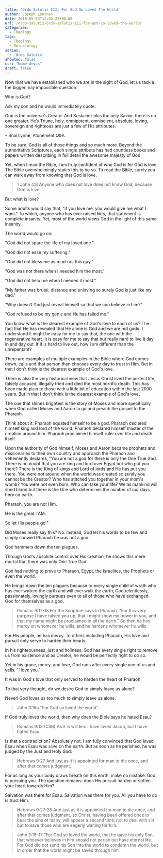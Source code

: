 ```yaml
---
title: 'Ordo Salutis III: For God So Loved The World'
author: Joseph Louthan
date: 2018-05-03T12:00:22+00:00
url: /ordo-salutis/ordo-salutis-iii-for-god-so-loved-the-world/
categories:
  - Theology
tags:
  - Theology
  - Soteriology
series:
  - 'Ordo Salutis'
showtoc: false
css: "home-devos"
draft: false
---
```

Now that we have established who we are in the sight of God, let us tackle the bigger, nay impossible question:

Who is God? 



Ask my son and he would immediately quote:

God is the universe’s Creator And Sustainer plus the only Savior, there is no one greater. He’s Triune, holy, omnipotent, omniscient, absolute, loving, sovereign and righteous are just a few of His attributes.
  
&#8211; Shai Lynne, Atonement Q&A

To be sure, God is all of those things and so much more. Beyond the authoritative Scriptures, each single attribute has had countless books and papers written describing in full detail the awesome majesty of God.

Yet, when I read the Bible, I am truly confident of who God is for God is love. The Bible overwhelmingly states this to be so. To read the Bible, surely you can walk away from knowing that God is love.

>1 John 4:8 Anyone who does not love does not know God, because God is love.

But what is love?

Some adults would say that, "if you love me, you would give me what I want." To which, anyone who has ever raised kids, that statement is complete insanity. Yet, most of the world views God in the light of this same insanity.

The world would go on:

"God did not spare the life of my loved one."

"God did not ease my suffering."

"God did not bless me as much as this guy."

"God was not there when I needed him the most."

"God did not help me when I needed it most."

"My father was brutal, distance and unloving so surely God is just like my dad."

"Why doesn't God just reveal himself so that we can believe in him?"

"God refused to be my genie and He has failed me."

You know what is the clearest example of God's love to each of us? The fact that He has revealed that He alone is God and we are not gods. I understand it might be easy for me to say that, the one with the regenerative heart. It is easy for me to say that but really hard to live it day in and day out. If it is hard to live out, how I am different than the unrepentant?

There are examples of multiple examples in the Bible where God comes down, calls and that person then chooses every day to trust in Him. But in that I don't think is the clearest example of God's love.

There is also the very historical view that Jesus Christ lived the perfect life, falsely accused, illegally tried and died the most horrific death. This has been made plain to those with a little bit of education within the last 2000 years. But in that I don't think is the clearest example of God's love.

The one that shines brightest is the story of Moses and more specifically when God called Moses and Aaron to go and preach the gospel to the Pharaoh.

Think about it: Pharaoh equated himself to be a god. Pharaoh declared himself king and lord of the world. Pharaoh declared himself master of the creation around him. Pharaoh proclaimed himself ruler over life and death itself.

Upon the authority of God himself, Moses and Aaron became prophets and missionaries to their own country and approach the Pharaoh and vehemently declares, "You are not a god for there is only the One True God. There is no doubt that you are king and lord over Egypt but who put you there? There is the King of kings and Lord of lords and He has put you there. You were not around when the world was created so surely you cannot be the Creator? Who has stitched you together in your mom's womb? You were not even born. Who can take your life? We as mankind will shed blood but there is the One who determines the number of our days here on earth.

Pharaoh, you are not Him.

He is the great I AM.

So let His people go!"

Did Moses really say this? No. Instead, God let his words to be few and simply showed Pharaoh he was not a god.

God hammers down the ten plagues.

Through God's absolute control over His creation, he shows this mere mortal that there was only One True God.

God had nothing to prove to Pharaoh, Egypt, the Israelites, the Prophets or even the world.

He brings down the ten plagues because to every single child of wrath who has ever walked the earth and will ever walk the earth, God relentlessly, passionately, lovingly pursues even to all of those who have exchanged God for themselves as a god.

>Romans 9:17-18 For the Scripture says to Pharaoh, "For this very purpose I have raised you up, that I might show my power in you, and that my name might be proclaimed in all the earth.” So then he has mercy on whomever he wills, and he hardens whomever he wills.

For His people, he has mercy. To others including Pharaoh, His love and pursuit only serve to harden their hearts.

In his righteousness, just and holiness, God has every single right to remove us from existence and as Creator, he would be perfectly right to do so.

Yet in his grace, mercy, and love, God runs after every single one of us and yells, "I love you."

It was in God's love that only served to harden the heart of Pharaoh.

To that very thought, do we desire God to simply leave us alone?

Never! God loves us too much to simply leave us alone.

>John 3:16a "For God so loved the world"

If God truly loves the world, then why does the Bible says he hated Esau?

>Romans 9:13 (CSB) As it is written: I have loved Jacob, but I have hated Esau.

Is that a contradiction? Absolutely not. I am fully convinced that God loved Esau when Esau was alive on the earth. But as soon as he perished, he was judged by the Just and Holy God:

>Hebrews 9:27 And just as it is appointed for man to die once, and after that comes judgment,

For as long as your body draws breath on this earth, make no mistake: God is pursuing you. The question remains: does His pursuit harden or soften your heart towards Him?

Salvation was there for Esau. Salvation was there for you. All you have to do is trust Him.

>Hebrews 9:27-28 And just as it is appointed for man to die once, and after that comes judgment, so Christ, having been offered once to bear the sins of many, will appear a second time, not to deal with sin but to save those who are eagerly waiting for him.

>John 3:16-17 "For God so loved the world, that he gave his only Son, that whoever believes in him should not perish but have eternal life. For God did not send his Son into the world to condemn the world, but in order that the world might be saved through him.
